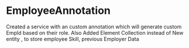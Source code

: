 # EmployeeAnnotation
Created a service with an custom annotation which  will generate custom EmpId based on their role. Also Added Element Collection instead of New entity , to store employee Skill, previous Employer Data
